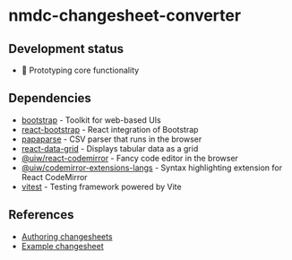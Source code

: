 # nmdc-changesheet-converter

## Development status

- 🚧 Prototyping core functionality

## Dependencies

- [bootstrap](https://github.com/twbs/bootstrap) - Toolkit for web-based UIs
- [react-bootstrap](https://github.com/react-bootstrap/react-bootstrap) - React integration of Bootstrap
- [papaparse](https://github.com/mholt/PapaParse) - CSV parser that runs in the browser
- [react-data-grid](https://github.com/adazzle/react-data-grid/) - Displays tabular data as a grid
- [@uiw/react-codemirror](https://github.com/uiwjs/react-codemirror) - Fancy code editor in the browser
- [@uiw/codemirror-extensions-langs](https://uiwjs.github.io/react-codemirror/#/extensions/languages) - Syntax
  highlighting extension for React CodeMirror
- [vitest](https://github.com/vitest-dev/vitest) - Testing framework powered by Vite

## References

- [Authoring changesheets](https://microbiomedata.github.io/nmdc-runtime/howto-guides/author-changesheets/)
- [Example changesheet](https://github.com/microbiomedata/nmdc-runtime/blob/main/metadata-translation/notebooks/data/changesheet-without-separator3.tsv)
